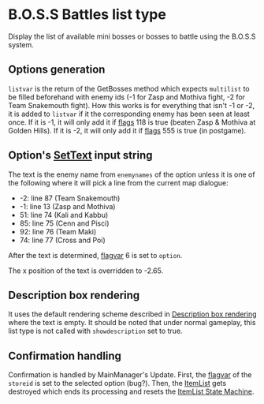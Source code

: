 # B.O.S.S Battles list type

Display the list of available mini bosses or bosses to battle using the B.O.S.S system.

## Options generation

`listvar` is the return of the GetBosses method which expects `multilist` to be filled beforehand with enemy ids (-1 for Zasp and Mothiva fight, -2 for Team Snakemouth fight). How this works is for everything that isn't -1 or -2, it is added to `listvar` if it the corresponding enemy has been seen at least once. If it is -1, it will only add it if [flags](../../Flags%20arrays/flags.md) 118 is true (beaten Zasp & Mothiva at Golden Hills). If it is -2, it will only add it if [flags](../../Flags%20arrays/flags.md) 555 is true (in postgame).

## Option's [SetText](../../SetText/SetText.md) input string

The text is the enemy name from `enemynames` of the option unless it is one of the following where it will pick a line from the current map dialogue:

* -2: line 87 (Team Snakemouth)
* -1: line 13 (Zasp and Mothiva)
* 51: line 74 (Kali and Kabbu)
* 85: line 75 (Cenn and Pisci)
* 92: line 76 (Team Maki)
* 74: line 77 (Cross and Poi)

After the text is determined, [flagvar](../../Flags%20arrays/flagvar.md) 6 is set to `option`.

The x position of the text is overridden to -2.65.

## Description box rendering

It uses the default rendering scheme described in [Description box rendering](../ShowItemList%20Life%20Cycle/Description%20box%20rendering.md) where the text is empty. It should be noted that under normal gameplay, this list type is not called with `showdescription` set to true.

## Confirmation handling

Confirmation is handled by MainManager's Update. First, the [flagvar](../../Flags%20arrays/flagvar.md) of the `storeid` is set to the selected option (bug?). Then, the [ItemList](../ItemList.md) gets destroyed which ends its processing and resets the [ItemList State Machine](../ItemList%20State%20Machine.md).
